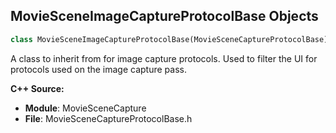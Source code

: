 ## MovieSceneImageCaptureProtocolBase Objects

```python
class MovieSceneImageCaptureProtocolBase(MovieSceneCaptureProtocolBase)
```

A class to inherit from for image capture protocols. Used to filter the UI for protocols used on the image capture pass.

**C++ Source:**

- **Module**: MovieSceneCapture
- **File**: MovieSceneCaptureProtocolBase.h

<a id="unreal.CompositionGraphCaptureProtocol"></a>
